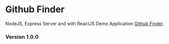 # Github Finder
NodeJS, Express Server and with ReactJS
Demo Application [Github Finder](https://admiring-mayer-1db68e.netlify.com/).
### Version 1.0.0


  

